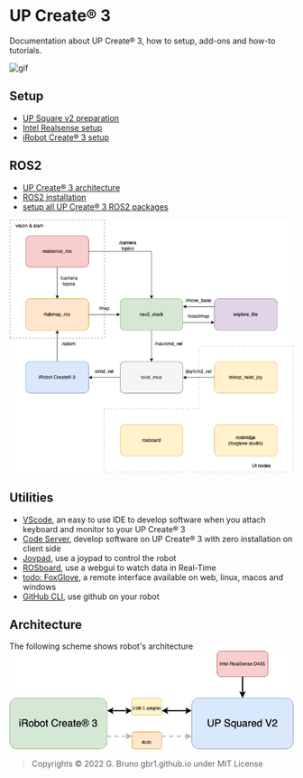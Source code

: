 # UP Create® 3

Documentation about UP Create® 3, how to setup, add-ons and how-to tutorials.

![gif](./assembly_instructions/images/upcreate3_nav.gif)

## Setup

- [UP Square v2 preparation](./docs/up2v2_setup/up2v2_setup.md)
- [Intel Realsense setup](./docs/up2v2_setup/realsense.md)
- [iRobot Create® 3 setup](./docs/up2v2_setup/create3.md)


## ROS2
- [UP Create® 3 architecture](./docs/upcreate3/ros2_intro.md)
- [ROS2 installation](./docs/up2v2_setup/ros2.md)
- [setup all UP Create® 3 ROS2 packages](./docs/upcreate3/prepare_ros2_environment.md)

![ros2](./docs/schemes/ros2_architecture.drawio.png)

## Utilities
- [VScode](./docs/utilities/vscode.md), an easy to use IDE to develop software when you attach keyboard and monitor to your UP Create® 3
- [Code Server](./docs/utilities/code_server.md), develop software on UP Create® 3 with zero installation on client side
- [Joypad](./docs/utilities/joypad.md), use a joypad to control the robot
- [ROSboard](./docs/utilities/rosboard.md), use a webgui to watch data in Real-Time
- [todo: FoxGlove](./docs/utilities/foxglove.md), a remote interface available on web, linux, macos and windows
- [GitHub CLI](./docs/utilities/github_cli.md), use github on your robot

## Architecture

The following scheme shows robot's architecture
![overview](./docs/schemes/overview_scheme.drawio.png)


>Copyrights © 2022 G. Bruno gbr1.github.io under MIT License
